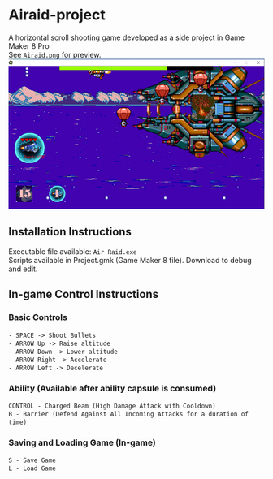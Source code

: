# Airaid-project
A horizontal scroll shooting game developed as a side project in Game Maker 8 Pro
<br/>
See `Airaid.png` for preview.
![Airaid Preview](Airaid.png)

## Installation Instructions
Executable file available: `Air Raid.exe`
<br />
Scripts available in Project.gmk (Game Maker 8 file). Download to debug and edit.<br/>


## In-game Control Instructions
### Basic Controls
```
- SPACE -> Shoot Bullets
- ARROW Up -> Raise altitude
- ARROW Down -> Lower altitude
- ARROW Right -> Accelerate
- ARROW Left -> Decelerate 
```

### Ability (Available after ability capsule is consumed)
```
CONTROL - Charged Beam (High Damage Attack with Cooldown)
B - Barrier (Defend Against All Incoming Attacks for a duration of time)
```

### Saving and Loading Game (In-game)
```
S - Save Game
L - Load Game
```
